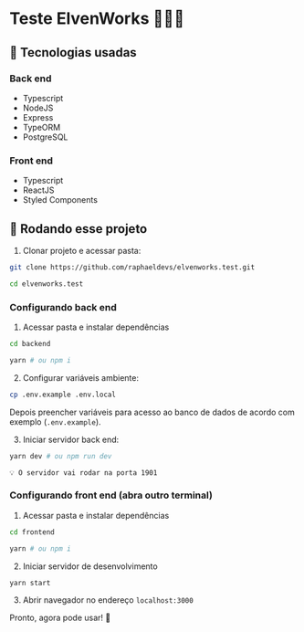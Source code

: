 # Teste ElvenWorks 🍃🧑‍💻

## 🧰 Tecnologias usadas

### Back end

- Typescript
- NodeJS
- Express
- TypeORM
- PostgreSQL

### Front end

- Typescript
- ReactJS
- Styled Components

## 📲 Rodando esse projeto

1. Clonar projeto e acessar pasta:

```bash
git clone https://github.com/raphaeldevs/elvenworks.test.git

cd elvenworks.test
```

### Configurando back end

1. Acessar pasta e instalar dependências

```bash
cd backend

yarn # ou npm i
```

2. Configurar variáveis ambiente:

```bash
cp .env.example .env.local
```

Depois preencher variáveis para acesso ao banco de dados de acordo com exemplo (`.env.example`).

3. Iniciar servidor back end:

```bash
yarn dev # ou npm run dev
```

`💡 O servidor vai rodar na porta 1901`

### Configurando front end (abra outro terminal)

1. Acessar pasta e instalar dependências

```bash
cd frontend

yarn # ou npm i
```

2. Iniciar servidor de desenvolvimento
```bash
yarn start
```

3. Abrir navegador no endereço `localhost:3000`

Pronto, agora pode usar! 🥳
